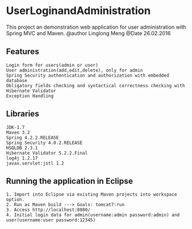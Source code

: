 # UserLoginandAdministration
This project an demonstration web application for user administration with Spring MVC and Maven.
@author Linglong Meng
@Date 26.02.2016

Features
--------

	Login form for users(admin or user)
	User administration(add,edit,delete), only for admin
	Spring Security authentication and authorization with embedded database
	Obligatory fields checking and syntactical correctness checking with Hibernate Validator
	Exception Handling
	
Libraries
---------

	JDK-1.7
	Maven 3.2
	Spring 4.2.2.RELEASE
	Spring Security 4.0.2.RELEASE
	HSQLDB 2.3.1
	Hibernate Validator 5.2.2.Final
	log4j 1.2.17
	javax.servlet:jstl 1.2

Running the application in Eclipse
-----------------------

	1. Import into Eclipse via existing Maven projects into workspace option.
	2. Run as Maven build ---> Goals: tomcat7:run
	3. Access http://localhost:8080/ 
	4. Initial login data for admin(username:admin password:admin) and user(username:user password:12345)
	


	 

